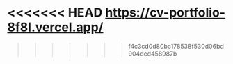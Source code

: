 <<<<<<< HEAD
https://cv-portfolio-8f8l.vercel.app/
=======

>>>>>>> f4c3cd0d80bc178538f530d06bd904dcd458987b
